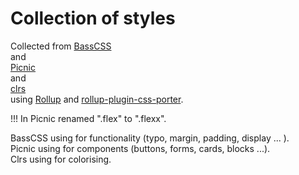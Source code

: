 # Collection of styles
Collected from [BassCSS](https://basscss.com/)  
and  
[Picnic](https://picnicss.com/documentation#home)  
and   
[clrs](http://clrs.cc/)  
using [Rollup](https://rollupjs.org/) and [rollup-plugin-css-porter](https://github.com/RJHwang/rollup-plugin-css-porter).  

!!! In Picnic renamed ".flex" to ".flexx".   

BassCSS using for functionality (typo, margin, padding, display ... ).   
Picnic using for components (buttons, forms, cards, blocks ...).   
Clrs using for colorising.   
